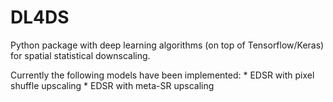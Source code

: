 # DL4DS

Python package with deep learning algorithms (on top of Tensorflow/Keras) for spatial statistical downscaling.

Currently the following models have been implemented:
    * EDSR with pixel shuffle upscaling
    * EDSR with meta-SR upscaling